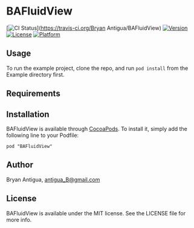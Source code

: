 # BAFluidView

[![CI Status](http://img.shields.io/travis/antiguab/BAFluidView.svg?style=flat)](https://travis-ci.org/Bryan Antigua/BAFluidView)
[![Version](https://img.shields.io/cocoapods/v/BAFluidView.svg?style=flat)](http://cocoadocs.org/docsets/BAFluidView)
[![License](https://img.shields.io/cocoapods/l/BAFluidView.svg?style=flat)](http://cocoadocs.org/docsets/BAFluidView)
[![Platform](https://img.shields.io/cocoapods/p/BAFluidView.svg?style=flat)](http://cocoadocs.org/docsets/BAFluidView)

## Usage

To run the example project, clone the repo, and run `pod install` from the Example directory first.

## Requirements

## Installation

BAFluidView is available through [CocoaPods](http://cocoapods.org). To install
it, simply add the following line to your Podfile:

    pod "BAFluidView"

## Author

Bryan Antigua, antigua_B@gmail.com

## License

BAFluidView is available under the MIT license. See the LICENSE file for more info.

